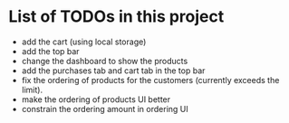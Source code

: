 # List of TODOs in this project

-   add the cart (using local storage)
-   add the top bar
-   change the dashboard to show the products
-   add the purchases tab and cart tab in the top bar
-   fix the ordering of products for the customers (currently exceeds the limit).
-   make the ordering of products UI better
-   constrain the ordering amount in ordering UI
